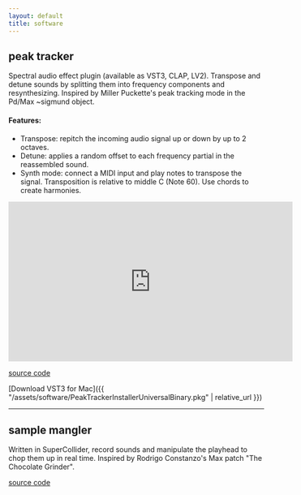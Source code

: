 ```yaml
---
layout: default
title: software
---
```

## peak tracker
Spectral audio effect plugin (available as VST3, CLAP, LV2).
Transpose and detune sounds by splitting them into frequency components and resynthesizing.
Inspired by Miller Puckette's peak tracking mode in the Pd/Max ~sigmund object.

#### Features:
- Transpose: repitch the incoming audio signal up or down by up to 2 octaves.
- Detune: applies a random offset to each frequency partial in the reassembled sound.
- Synth mode: connect a MIDI input and play notes to transpose the signal. Transposition is relative to middle C (Note 60). Use chords to create harmonies.

<iframe width="560" height="315" src="https://www.youtube.com/embed/JVvRggFd4_g?si=tDxfF1qymieV33yB" title="YouTube video player" frameborder="0" allow="accelerometer; autoplay; clipboard-write; encrypted-media; gyroscope; picture-in-picture; web-share" allowfullscreen></iframe>

[source code](https://github.com/ctsexton/peak-tracker)

[Download VST3 for Mac]({{ "/assets/software/PeakTrackerInstallerUniversalBinary.pkg" | relative_url }})

<hr/>

## sample mangler
Written in SuperCollider, record sounds and manipulate the playhead to chop them up in real time. Inspired by Rodrigo Constanzo's Max patch "The Chocolate Grinder".

[source code](https://github.com/ctsexton/sampler)
